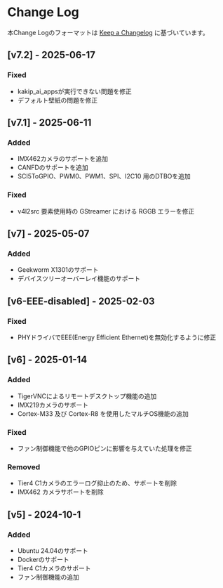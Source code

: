 # Change Log

本Change Logのフォーマットは [Keep a Changelog](http://keepachangelog.com/) に基づいています。

## [v7.2] - 2025-06-17
### Fixed
- kakip_ai_appsが実行できない問題を修正
- デフォルト壁紙の問題を修正

## [v7.1] - 2025-06-11
### Added
- IMX462カメラのサポートを追加
- CANFDのサポートを追加
- SCI5ToGPIO、PWM0、PWM1、SPI、I2C10 用のDTBOを追加

### Fixed
- v4l2src 要素使用時の GStreamer における RGGB エラーを修正

## [v7] - 2025-05-07
### Added
- Geekworm X1301のサポート
- デバイスツリーオーバーレイ機能のサポート

## [v6-EEE-disabled] - 2025-02-03
### Fixed
- PHYドライバでEEE(Energy Efficient Ethernet)を無効化するように修正

## [v6] - 2025-01-14
### Added
- TigerVNCによるリモートデスクトップ機能の追加
- IMX219カメラのサポート
- Cortex-M33 及び Cortex-R8 を使用したマルチOS機能の追加

### Fixed
- ファン制御機能で他のGPIOピンに影響を与えていた処理を修正

### Removed
- Tier4 C1カメラのエラーログ抑止のため、サポートを削除
- IMX462 カメラサポートを削除

## [v5] - 2024-10-1
### Added
- Ubuntu 24.04のサポート
- Dockerのサポート
- Tier4 C1カメラのサポート
- ファン制御機能の追加
